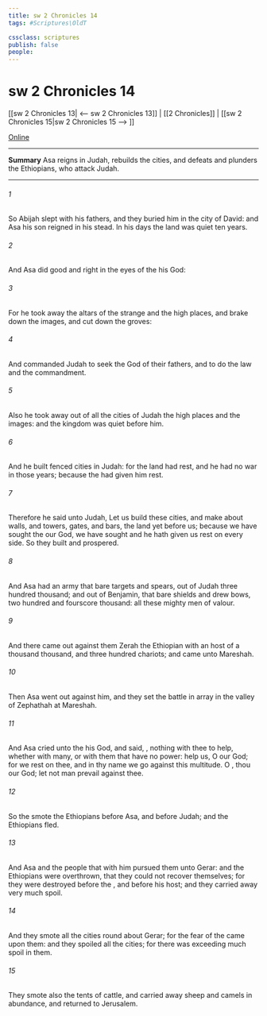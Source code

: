 ```yaml
---
title: sw 2 Chronicles 14
tags: #Scriptures\OldT

cssclass: scriptures
publish: false
people:
---
```


# sw 2 Chronicles 14
[[sw 2 Chronicles 13| <-- sw 2 Chronicles 13]] | [[2 Chronicles]] | [[sw 2 Chronicles 15|sw 2 Chronicles 15 --> ]]

[Online](https://churchofjesuschrist.org/study/scriptures/ot/2-chr/14?lang=eng)

---
__Summary__
Asa reigns in Judah, rebuilds the cities, and defeats and plunders the Ethiopians, who attack Judah.

---
###### 1 
So Abijah slept with his fathers, and they buried him in the city of David: and Asa his son reigned in his stead. In his days the land was quiet ten years.

###### 2 
And Asa did  good and right in the eyes of the  his God:

###### 3 
For he took away the altars of the strange  and the high places, and brake down the images, and cut down the groves:

###### 4 
And commanded Judah to seek the  God of their fathers, and to do the law and the commandment.

###### 5 
Also he took away out of all the cities of Judah the high places and the images: and the kingdom was quiet before him.

###### 6 
And he built fenced cities in Judah: for the land had rest, and he had no war in those years; because the  had given him rest.

###### 7 
Therefore he said unto Judah, Let us build these cities, and make about  walls, and towers, gates, and bars,  the land  yet before us; because we have sought the  our God, we have sought  and he hath given us rest on every side. So they built and prospered.

###### 8 
And Asa had an army  that bare targets and spears, out of Judah three hundred thousand; and out of Benjamin, that bare shields and drew bows, two hundred and fourscore thousand: all these  mighty men of valour.

###### 9 
And there came out against them Zerah the Ethiopian with an host of a thousand thousand, and three hundred chariots; and came unto Mareshah.

###### 10 
Then Asa went out against him, and they set the battle in array in the valley of Zephathah at Mareshah.

###### 11 
And Asa cried unto the  his God, and said, ,  nothing with thee to help, whether with many, or with them that have no power: help us, O  our God; for we rest on thee, and in thy name we go against this multitude. O , thou  our God; let not man prevail against thee.

###### 12 
So the  smote the Ethiopians before Asa, and before Judah; and the Ethiopians fled.

###### 13 
And Asa and the people that  with him pursued them unto Gerar: and the Ethiopians were overthrown, that they could not recover themselves; for they were destroyed before the , and before his host; and they carried away very much spoil.

###### 14 
And they smote all the cities round about Gerar; for the fear of the  came upon them: and they spoiled all the cities; for there was exceeding much spoil in them.

###### 15 
They smote also the tents of cattle, and carried away sheep and camels in abundance, and returned to Jerusalem.

